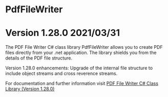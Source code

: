 # PdfFileWriter
# Version 1.28.0 2021/03/31
The PDF File Writer C# class library PdfFileWriter allows you to create PDF files directly from your .net application. The library shields you from the details of the PDF file structure.

Version 1.28.0 enhancements: Upgrade of the internal file structure to include object streams and cross reverence streams.

For documentation and further information visit <a href="https://www.codeproject.com/Articles/570682/PDF-File-Writer-Csharp-Class-Library-Version">PDF File Writer C# Class Library (Version 1.28.0)</a>
